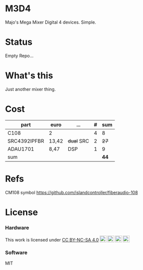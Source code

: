 # M3D4

Majo's Mega Mixer Digital 4 devices. Simple.

# Status

Empty Repo...

# What's this

Just another mixer thing.

# Cost

| part | euro | ... | # | sum |
|---|---|---|---|---|
| C108 | 2 | | 4 | 8
| SRC4392IPFBR | 13,42  | ~~dual~~ SRC | 2 | ~~27~~ |
| ADAU1701 | 8,47 | DSP | 1 | 9 |
| sum | | | | **44** |

# Refs

CM108 symbol https://github.com/islandcontroller/fiberaudio-108



# License

### Hardware

<p xmlns:cc="http://creativecommons.org/ns#" >This work is licensed under <a href="https://creativecommons.org/licenses/by-nc-sa/4.0/?ref=chooser-v1" target="_blank" rel="license noopener noreferrer" style="display:inline-block;">CC BY-NC-SA 4.0<img style="height:22px!important;margin-left:3px;vertical-align:text-bottom;" src="https://mirrors.creativecommons.org/presskit/icons/cc.svg?ref=chooser-v1" alt=""><img style="height:22px!important;margin-left:3px;vertical-align:text-bottom;" src="https://mirrors.creativecommons.org/presskit/icons/by.svg?ref=chooser-v1" alt=""><img style="height:22px!important;margin-left:3px;vertical-align:text-bottom;" src="https://mirrors.creativecommons.org/presskit/icons/nc.svg?ref=chooser-v1" alt=""><img style="height:22px!important;margin-left:3px;vertical-align:text-bottom;" src="https://mirrors.creativecommons.org/presskit/icons/sa.svg?ref=chooser-v1" alt=""></a></p>

### Software

MIT
